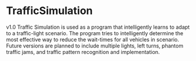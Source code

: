TrafficSimulation
=================

v1.0
Traffic Simulation is used as a program that intelligently learns to adapt to a traffic-light scenario. The program tries to intelligently determine the most effective way to reduce the wait-times for all vehicles in scenario. Future versions are planned to include multiple lights, left turns, phantom traffic jams, and traffic pattern recognition and implementation.
